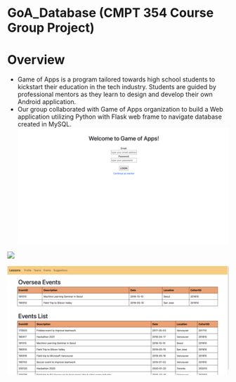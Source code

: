 # GoA_Database (CMPT 354 Course Group Project)



# Overview

* Game of Apps is a program tailored towards high school students to kickstart their education in the tech industry. Students are guided by professional mentors as they learn to design and develop their own Android application.
* Our group collaborated with Game of Apps organization to build a Web application utilizing Python with Flask web frame to navigate database created in MySQL.
![](/img/LogIn.png)

![](/img/TeaachView.png)

![](/img/StudentView2.png)
